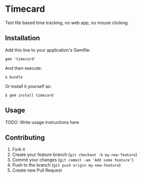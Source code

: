 # Timecard

Text file based time tracking, no web app, no mouse clicking.

## Installation

Add this line to your application's Gemfile:

    gem 'timecard'

And then execute:

    $ bundle

Or install it yourself as:

    $ gem install timecard

## Usage

TODO: Write usage instructions here

## Contributing

1. Fork it
2. Create your feature branch (`git checkout -b my-new-feature`)
3. Commit your changes (`git commit -am 'Add some feature'`)
4. Push to the branch (`git push origin my-new-feature`)
5. Create new Pull Request
